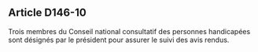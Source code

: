 ## Article D146-10

Trois membres du Conseil national consultatif des personnes handicapées sont désignés par le président pour
assurer le suivi des avis rendus.

